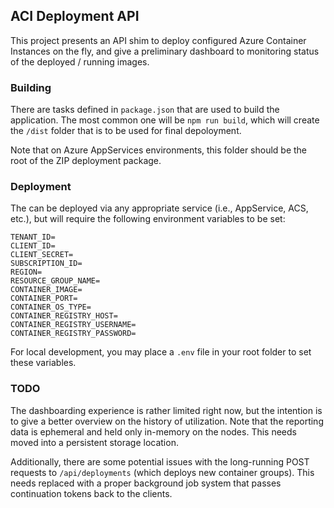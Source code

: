 ## ACI Deployment API

This project presents an API shim to deploy configured Azure Container Instances on the fly, and give a preliminary dashboard to monitoring status of the deployed / running images. 

### Building

There are tasks defined in `package.json` that are used to build the application. The most common one will be `npm run build`, which will create the `/dist` folder that is to be used for final depoloyment. 

Note that on Azure AppServices environments, this folder should be the root of the ZIP deployment package.

### Deployment

The can be deployed via any appropriate service (i.e., AppService, ACS, etc.), but will require the following environment variables to be set:

```
TENANT_ID=
CLIENT_ID=
CLIENT_SECRET=
SUBSCRIPTION_ID=
REGION=
RESOURCE_GROUP_NAME=
CONTAINER_IMAGE=
CONTAINER_PORT=
CONTAINER_OS_TYPE=
CONTAINER_REGISTRY_HOST=
CONTAINER_REGISTRY_USERNAME=
CONTAINER_REGISTRY_PASSWORD=
```

For local development, you may place a `.env` file in your root folder to set these variables.

### TODO

The dashboarding experience is rather limited right now, but the intention is to give a better overview on the history of utilization. Note that the reporting data is ephemeral and held only in-memory on the nodes. This needs moved into a persistent storage location.

Additionally, there are some potential issues with the long-running POST requests to `/api/deployments` (which deploys new container groups). This needs replaced with a proper background job system that passes continuation tokens back to the clients.